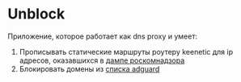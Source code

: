 # Unblock
Приложение, которое работает как dns proxy и умеет: 
1. Прописывать статические маршруты роутеру keenetic для ip адресов, оказавшихся в [дампе роскомнадзора](https://github.com/zapret-info/z-i)
2. Блокировать домены из [списка adguard](https://adguardteam.github.io/AdGuardSDNSFilter/Filters/filter.txt)